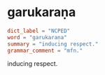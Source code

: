 # garukaraṇa

``` toml
dict_label = "NCPED"
word = "garukaraṇa"
summary = "inducing respect."
grammar_comment = "mfn."
```

inducing respect.

